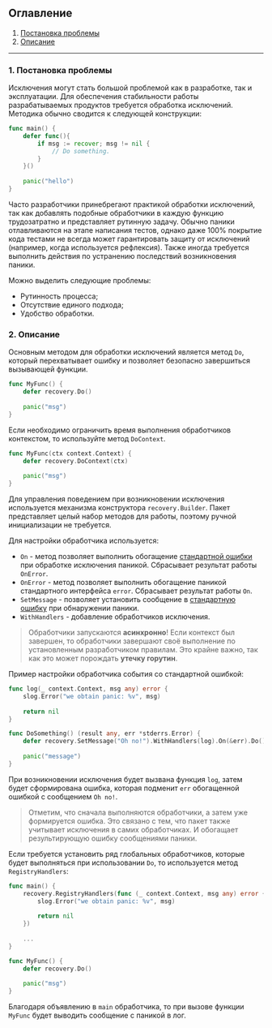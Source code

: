 ## Оглавление
1. [Постановка проблемы](#problem)
2. [Описание](#desc)

---

<a name="problem"></a>
### 1. Постановка проблемы

Исключения могут стать большой проблемой как в разработке, так и эксплуатации. Для обеспечения
стабильности работы разрабатываемых продуктов требуется обработка исключений. Методика обычно сводится
к следующей конструкции:
```go
func main() {
    defer func(){
        if msg := recover; msg != nil {
            // Do something.
        }   	
    }()
	
    panic("hello")
}
```

Часто разработчики принебрегают практикой обработки исключений, так как добавлять подобные обработчики 
в каждую функцию трудозатратно и представляет рутинную задачу. Обычно паники отлавливаются
на этапе написания тестов, однако даже 100% покрытие кода тестами не всегда может гарантировать 
защиту от исключений (например, когда используется рефлексия). Также иногда требуется выполнить
действия по устранению последствий возникновения паники.

Можно выделить следующие проблемы:
* Рутинность процесса;
* Отсутствие единого подхода;
* Удобство обработки.

<a name="desc"></a>
### 2. Описание
Основным методом для обработки исключений является метод `Do`, который перехватывает ошибку и 
позволяет безопасно завершиться вызывающей функции. 
```go
func MyFunc() {
    defer recovery.Do()
    
    panic("msg")	
}
```

Если необходимо ограничить время выполнения обработчиков контекстом, то используйте метод `DoContext`.

```go
func MyFunc(ctx context.Context) {
    defer recovery.DoContext(ctx)
    
    panic("msg")	
}
```

Для управления поведением при возникновении исключения используется механизма конструктора `recovery.Builder`. 
Пакет представляет целый набор методов для работы, поэтому ручной инициализации не требуется. 

Для настройки обработчика используется:
* `On` - метод позволяет выполнить обогащение [стандартной ошибки](./../../../stderrs/README.md) 
при обработке исключения паникой. Сбрасывает результат работы `OnError`.
* `OnError` - метод позволяет выполнить обогащение паникой стандартного интерфейса `error`.
Сбрасывает результат работы `On`.
* `SetMessage` - позволяет установить сообщение в [стандартную ошибку](./../../../stderrs/README.md) 
при обнаружении паники.
* `WithHandlers` - добавление обработчиков исключения. 

> Обработчики запускаются **асинхронно**! Если контекст был завершен, 
> то обработчики завершают своё выполнение по установленным разработчиком правилам. 
> Это крайне важно, так как это может порождать **утечку горутин**. 

Пример настройки обработчика события со стандартной ошибкой:
```go
func log(_ context.Context, msg any) error {
	slog.Error("we obtain panic: %v", msg)
	
	return nil
}

func DoSomething() (result any, err *stderrs.Error) {
	defer recovery.SetMessage("Oh no!").WithHandlers(log).On(&err).Do()
	
	panic("message")
}
```

При возникновении исключения будет вызвана функция `log`, затем будет сформирована ошибка, которая
подменит `err` обогащенной ошибкой с сообщением `Oh no!`.

> Отметим, что сначала выполняются обработчики, а затем уже формируется ошибка.
> Это связано с тем, что пакет также учитывает исключения в самих обработчиках. 
> И обогащает результирующую ошибку сообщениями паники.

Если требуется установить ряд глобальных обработчиков, которые будет выполняться при использовании `Do`,
то используется метод `RegistryHandlers`:

```go
func main() {	
    recovery.RegistryHandlers(func (_ context.Context, msg any) error {
        slog.Error("we obtain panic: %v", msg)
        
        return nil
    })
	
    ...
}

func MyFunc() {
    defer recovery.Do()
    
    panic("msg")
}
```
Благодаря объявлению в `main` обработчика, то при вызове функции `MyFunc` будет выводить 
сообщение с паникой в лог. 
